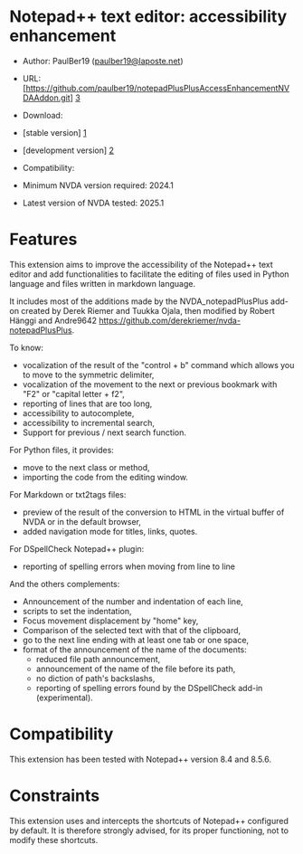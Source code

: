 # Notepad++ text editor: accessibility enhancement #
* Author: PaulBer19 (paulber19@laposte.net)
* URL: [https://github.com/paulber19/notepadPlusPlusAccessEnhancementNVDAAddon.git] [3]
* Download:
 * [stable version] [1]
 * [development version] [2]


* Compatibility:
 * Minimum NVDA version required: 2024.1
 * Latest version of NVDA tested: 2025.1


# Features #

This extension aims to improve the accessibility of the Notepad++ text editor and add functionalities to facilitate the editing of files used in Python language and files written in markdown language.

It includes most of the additions made by the NVDA_notepadPlusPlus add-on created by Derek Riemer and Tuukka Ojala, then modified by Robert Hänggi and Andre9642 <https://github.com/derekriemer/nvda-notepadPlusPlus>.

To know:

* vocalization of the result of the "control + b" command which allows you to move to the symmetric delimiter,
* vocalization of the movement to the next or previous bookmark with "F2" or "capital letter + f2",
* reporting of lines that are too long,
* accessibility to autocomplete,
* accessibility to incremental search,
* Support for previous / next search function.


For Python files, it provides:

* move to the next class or method,
* importing the code from the editing window.


For Markdown or txt2tags files:

* preview of the result of the conversion to HTML in the virtual buffer of NVDA or in the default browser,
* added navigation mode for titles, links, quotes.


For DSpellCheck Notepad++ plugin:

* reporting of spelling errors when moving from line to line


And the others complements:

* Announcement of the number and indentation of each line,
* scripts to set the indentation,
* Focus movement displacement by "home" key,
* Comparison of the selected text with that of the clipboard,
* go to the next line ending with at least one tab or one space,
* format of the announcement of the name of the documents:
	* reduced file path announcement,
	* announcement of the name of the file before its path,
	* no diction of path's backslashs,
	* reporting of spelling errors found by the DSpellCheck add-in (experimental).


# Compatibility #
This extension has been tested with Notepad++ version 8.4 and 8.5.6.



# Constraints #
This extension uses and intercepts the shortcuts of Notepad++ configured by default. It is therefore strongly advised, for its proper functioning, not to modify these shortcuts.



[1]: https://github.com/paulber007/AllMyNVDAAddons/raw/notepadPlusPlusAccessEnhancement/notepadPlusPlusAccessEnhancement/notepadPlusPlusAccessEnhancement-2.8.nvda-addon
[2]: https://github.com/paulber007/AllMyNVDAAddons/tree/master/notepadPlusPlusAccessEnhancement/dev
[3]: https://github.com/paulber19/notepadPlusPlusAccessEnhancementNVDAAddon.git
